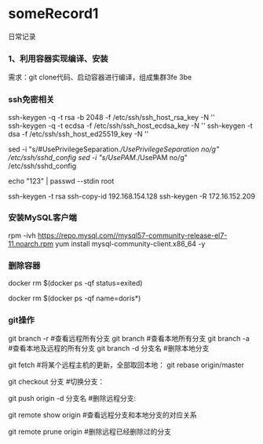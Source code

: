 # someRecord1
日常记录

### 1、利用容器实现编译、安装
需求：git clone代码、启动容器进行编译，组成集群3fe 3be

### ssh免密相关
ssh-keygen -q -t rsa -b 2048 -f /etc/ssh/ssh_host_rsa_key -N ''  
ssh-keygen -q -t ecdsa -f /etc/ssh/ssh_host_ecdsa_key -N ''
ssh-keygen -t dsa -f /etc/ssh/ssh_host_ed25519_key -N '' 

sed -i "s/#UsePrivilegeSeparation.*/UsePrivilegeSeparation no/g" /etc/ssh/sshd_config
sed -i "s/UsePAM.*/UsePAM no/g" /etc/ssh/sshd_config

echo "123" | passwd --stdin root

ssh-keygen -t rsa
ssh-copy-id 192.168.154.128
ssh-keygen -R 172.16.152.209


### 安装MySQL客户端
rpm -ivh https://repo.mysql.com//mysql57-community-release-el7-11.noarch.rpm
yum install mysql-community-client.x86_64 -y

### 删除容器
docker rm $(docker ps -qf status=exited)

docker rm $(docker ps -qf name=doris*)

### git操作
git branch -r       #查看远程所有分支
git branch           #查看本地所有分支
git branch -a       #查看本地及远程的所有分支
git branch -d 分支名  #删除本地分支

git fetch   #将某个远程主机的更新，全部取回本地：
git rebase origin/master

git checkout 分支 #切换分支：

git push origin -d 分支名  #删除远程分支: 



git remote show origin  #查看远程分支和本地分支的对应关系

git remote prune origin #删除远程已经删除过的分支